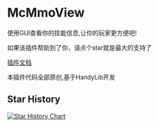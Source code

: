 # McMmoView
使用GUI查看你的技能信息,让你的玩家更方便吧!

如果该插件帮助到了你，请点个star就是最大的支持了

[插件文档](https://ricedoc.handyplus.cn/wiki/mcmmoview/)

本插件代码全部原创,基于HandyLib开发

## Star History

[![Star History Chart](https://api.star-history.com/svg?repos=handy-git/McMmoView&type=Date)](https://star-history.com/#handy-git/McMmoView&Date)


